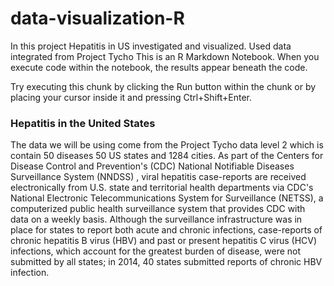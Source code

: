 # data-visualization-R
In this project Hepatitis in US investigated and visualized. Used data integrated from Project Tycho
This is an R Markdown Notebook. When you execute code within the notebook, the results appear beneath the code.

Try executing this chunk by clicking the Run button within the chunk or by placing your cursor inside it and pressing Ctrl+Shift+Enter.

### Hepatitis in the United States

The data we will be using come from the Project Tycho data level 2 which is contain 50 diseases 50 US states and 1284 cities. 
As part of the Centers for Disease Control and Prevention's (CDC) National Notifiable Diseases Surveillance System (NNDSS) , 
viral hepatitis case-reports are received electronically from U.S. state and territorial health departments via CDC's 
National Electronic Telecommunications System for Surveillance (NETSS), a computerized public health surveillance system that provides CDC with data on a weekly basis.
Although the surveillance infrastructure was in place for states to report both acute and chronic infections, case-reports of chronic hepatitis B virus (HBV) and
past or present hepatitis C virus (HCV) infections, which account for the greatest burden of disease, were not submitted by all states; in 2014, 40 states submitted
reports of chronic HBV infection.
